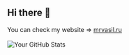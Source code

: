 ## Hi there 👋
You can check my website => <a href="https://mrvasil.ru">mrvasil.ru</a>
<br><br>
![Your GitHub Stats](https://github-readme-stats.vercel.app/api?username=mrvasil)


<!--
**mrvasil/mrvasil** is a ✨ _special_ ✨ repository because its `README.md` (this file) appears on your GitHub profile.

Here are some ideas to get you started:

- 🔭 I’m currently working on ...
- 🌱 I’m currently learning ...
- 👯 I’m looking to collaborate on ...
- 🤔 I’m looking for help with ...
- 💬 Ask me about ...
- 📫 How to reach me: ...
- 😄 Pronouns: ...
- ⚡ Fun fact: ...
-->
